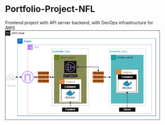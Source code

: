 # Portfolio-Project-NFL

Frontend project with API server backend, with DevOps infrastructure for AWS
![Infrastructure Architecture](/Portfolio%20Project.jpg)
